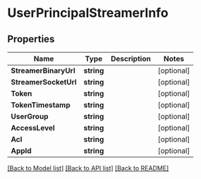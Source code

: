 # UserPrincipalStreamerInfo

## Properties

Name | Type | Description | Notes
------------ | ------------- | ------------- | -------------
**StreamerBinaryUrl** | **string** |  | [optional] 
**StreamerSocketUrl** | **string** |  | [optional] 
**Token** | **string** |  | [optional] 
**TokenTimestamp** | **string** |  | [optional] 
**UserGroup** | **string** |  | [optional] 
**AccessLevel** | **string** |  | [optional] 
**Acl** | **string** |  | [optional] 
**AppId** | **string** |  | [optional] 

[[Back to Model list]](../README.md#documentation-for-models) [[Back to API list]](../README.md#documentation-for-api-endpoints) [[Back to README]](../README.md)


